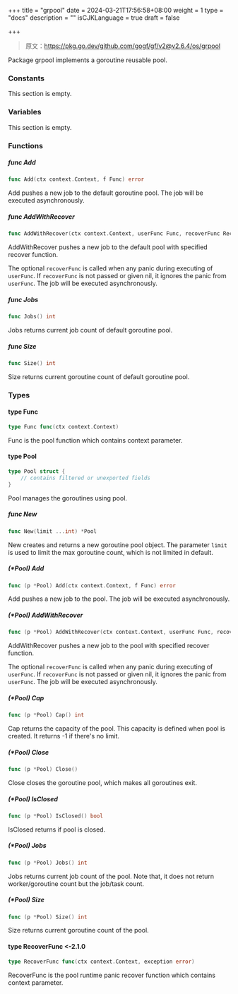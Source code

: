 +++
title = "grpool"
date = 2024-03-21T17:56:58+08:00
weight = 1
type = "docs"
description = ""
isCJKLanguage = true
draft = false

+++

> 原文：https://pkg.go.dev/github.com/gogf/gf/v2@v2.6.4/os/grpool

Package grpool implements a goroutine reusable pool.

### Constants 

This section is empty.

### Variables 

This section is empty.

### Functions 

##### func Add 

``` go
func Add(ctx context.Context, f Func) error
```

Add pushes a new job to the default goroutine pool. The job will be executed asynchronously.

##### func AddWithRecover 

``` go
func AddWithRecover(ctx context.Context, userFunc Func, recoverFunc RecoverFunc) error
```

AddWithRecover pushes a new job to the default pool with specified recover function.

The optional `recoverFunc` is called when any panic during executing of `userFunc`. If `recoverFunc` is not passed or given nil, it ignores the panic from `userFunc`. The job will be executed asynchronously.

##### func Jobs 

``` go
func Jobs() int
```

Jobs returns current job count of default goroutine pool.

##### func Size 

``` go
func Size() int
```

Size returns current goroutine count of default goroutine pool.

### Types 

#### type Func 

``` go
type Func func(ctx context.Context)
```

Func is the pool function which contains context parameter.

#### type Pool 

``` go
type Pool struct {
	// contains filtered or unexported fields
}
```

Pool manages the goroutines using pool.

##### func New 

``` go
func New(limit ...int) *Pool
```

New creates and returns a new goroutine pool object. The parameter `limit` is used to limit the max goroutine count, which is not limited in default.

##### (*Pool) Add 

``` go
func (p *Pool) Add(ctx context.Context, f Func) error
```

Add pushes a new job to the pool. The job will be executed asynchronously.

##### (*Pool) AddWithRecover 

``` go
func (p *Pool) AddWithRecover(ctx context.Context, userFunc Func, recoverFunc RecoverFunc) error
```

AddWithRecover pushes a new job to the pool with specified recover function.

The optional `recoverFunc` is called when any panic during executing of `userFunc`. If `recoverFunc` is not passed or given nil, it ignores the panic from `userFunc`. The job will be executed asynchronously.

##### (*Pool) Cap 

``` go
func (p *Pool) Cap() int
```

Cap returns the capacity of the pool. This capacity is defined when pool is created. It returns -1 if there's no limit.

##### (*Pool) Close 

``` go
func (p *Pool) Close()
```

Close closes the goroutine pool, which makes all goroutines exit.

##### (*Pool) IsClosed 

``` go
func (p *Pool) IsClosed() bool
```

IsClosed returns if pool is closed.

##### (*Pool) Jobs 

``` go
func (p *Pool) Jobs() int
```

Jobs returns current job count of the pool. Note that, it does not return worker/goroutine count but the job/task count.

##### (*Pool) Size 

``` go
func (p *Pool) Size() int
```

Size returns current goroutine count of the pool.

#### type RecoverFunc <-2.1.0

``` go
type RecoverFunc func(ctx context.Context, exception error)
```

RecoverFunc is the pool runtime panic recover function which contains context parameter.